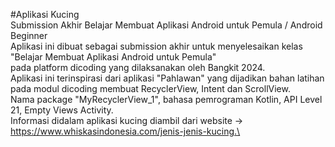 #Aplikasi Kucing\
Submission Akhir Belajar Membuat Aplikasi Android untuk Pemula / Android Beginner\
Aplikasi ini dibuat sebagai submission akhir untuk menyelesaikan kelas "Belajar Membuat Aplikasi Android untuk Pemula"\
pada platform dicoding yang dilaksanakan oleh Bangkit 2024.\
Aplikasi ini terinspirasi dari aplikasi "Pahlawan" yang dijadikan bahan latihan pada modul dicoding membuat RecyclerView, Intent dan ScrollView.\
Nama package "MyRecyclerView_1", bahasa pemrograman Kotlin, API Level 21, Empty Views Activity.\
Informasi didalam aplikasi kucing diambil dari website -> https://www.whiskasindonesia.com/jenis-jenis-kucing.\
